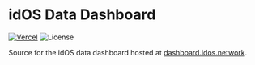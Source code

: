 # idOS Data Dashboard

[![Vercel](https://therealsujitk-vercel-badge.vercel.app/?app=idos-data-dashboard)](https://idos-data-dashboard.vercel.app) ![License](https://img.shields.io/badge/license-MIT-blue)

Source for the idOS data dashboard hosted at [dashboard.idos.network](https://dashboard.idos.network).
